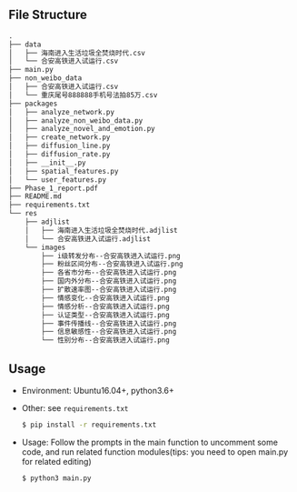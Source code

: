 ## File Structure

```latex
.
├── data
│   ├── 海南进入生活垃圾全焚烧时代.csv
│   └── 合安高铁进入试运行.csv
├── main.py
├── non_weibo_data
│   ├── 合安高铁进入试运行.csv
│   └── 重庆尾号888888手机号法拍85万.csv
├── packages
│   ├── analyze_network.py
│   ├── analyze_non_weibo_data.py
│   ├── analyze_novel_and_emotion.py
│   ├── create_network.py
│   ├── diffusion_line.py
│   ├── diffusion_rate.py
│   ├── __init__.py
│   ├── spatial_features.py
│   └── user_features.py
├── Phase_1_report.pdf
├── README.md
├── requirements.txt
└── res
    ├── adjlist
    │   ├── 海南进入生活垃圾全焚烧时代.adjlist
    │   └── 合安高铁进入试运行.adjlist
    └── images
        ├── i级转发分布--合安高铁进入试运行.png
        ├── 粉丝区间分布--合安高铁进入试运行.png
        ├── 各省市分布--合安高铁进入试运行.png
        ├── 国内外分布--合安高铁进入试运行.png
        ├── 扩散速率图--合安高铁进入试运行.png
        ├── 情感变化--合安高铁进入试运行.png
        ├── 情感分析--合安高铁进入试运行.png
        ├── 认证类型--合安高铁进入试运行.png
        ├── 事件传播线--合安高铁进入试运行.png
        ├── 信息敏感性--合安高铁进入试运行.png
        └── 性别分布--合安高铁进入试运行.png
```

## Usage

* Environment: Ubuntu16.04+, python3.6+

* Other: see `requirements.txt`

  ```bash
  $ pip install -r requirements.txt
  ```

* Usage: Follow the prompts in the main function to uncomment some code, and run related function modules(tips: you need to open main.py for related editing)

  ```bash
  $ python3 main.py
  ```

  

